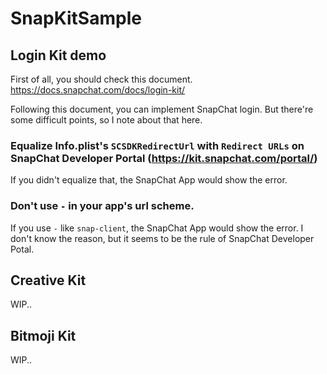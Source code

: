 # SnapKitSample

## Login Kit demo

First of all, you should check this document.
https://docs.snapchat.com/docs/login-kit/

Following this document, you can implement SnapChat login. But there're some difficult points, so I note about that here.

### Equalize Info.plist's `SCSDKRedirectUrl` with `Redirect URLs` on SnapChat Developer Portal (https://kit.snapchat.com/portal/)

If you didn't equalize that, the SnapChat App would show the error.

### Don't use `-` in your app's url scheme.

If you use `-` like `snap-client`, the SnapChat App would show the error.
I don't know the reason, but it seems to be the rule of SnapChat Developer Potal.

## Creative Kit

WIP..

## Bitmoji Kit

WIP..



